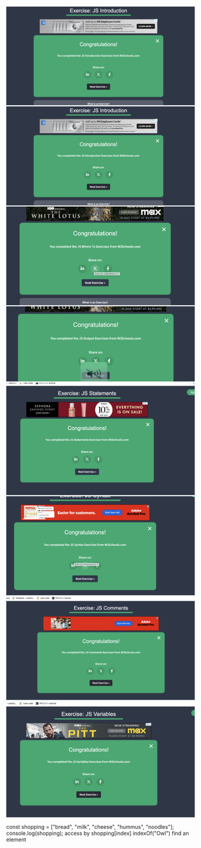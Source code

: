 ![Alt text](<Screenshot 2025-04-08 at 08.18.15 copy.png>)
![Alt text](<Screenshot 2025-04-08 at 08.18.15.png>)
![Alt text](<Screenshot 2025-04-08 at 08.18.36.png>)
![Alt text](<Screenshot 2025-04-08 at 08.18.58.png>)
![Alt text](<Screenshot 2025-04-08 at 08.19.20.png>)
![Alt text](<Screenshot 2025-04-08 at 08.19.41.png>)
![Alt text](<Screenshot 2025-04-08 at 08.20.02.png>)
![Alt text](<Screenshot 2025-04-08 at 08.21.09.png>)

const shopping = ["bread", "milk", "cheese", "hummus", "noodles"];
console.log(shopping);
access by shopping[index]
indexOf("Owl") find an element